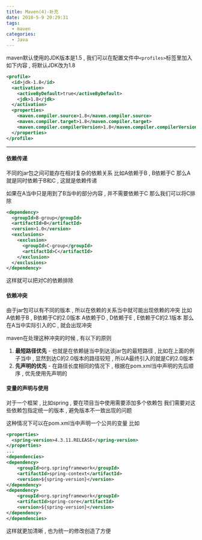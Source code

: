 ```yaml
---
title: Maven(4)-补充
date: 2018-5-9 20:29:31
tags: 
  - maven
categories: 
  - Java
---
```


maven默认使用的JDK版本是1.5 , 我们可以在配置文件中`<profiles>`标签里加入如下内容 , 将默认JDK改为1.8
<!-- more -->

```xml
<profile>
  <id>jdk-1.8</id>
  <activation>    
    <activeByDefault>true</activeByDefault>
    <jdk>1.8</jdk>
  </activation>
  <properties>
    <maven.compiler.source>1.8</maven.compiler.source>
    <maven.compiler.target>1.8</maven.compiler.target>
    <maven.compiler.compilerVersion>1.8</maven.compiler.compilerVersion>
  </properties>
</profile>
```

---
#### 依赖传递
不同的jar包之间可能存在相对复杂的依赖关系
比如A依赖于B , B依赖于C
那么A就是同时依赖于B和C , 这就是依赖传递

如果在A当中只是用到了B当中的部分内容 , 并不需要依赖于C
那么我们可以将C排除
```xml
<dependency>
  <groupId>B-group</groupId>
  <artifactId>B</artifactId>
  <version>1.0</version>
  <exclusions>
    <exclusion>
      <groupId>C-group</groupId>
      <artifactId>C</artifactId>
    </exclusion>
  </exclusions>
</dependency>
```
这样就可以把对C的依赖排除

#### 依赖冲突
由于jar包可以有不同的版本 , 所以在依赖的关系当中就可能出现依赖的冲突
比如A依赖于B , B依赖于C的2.0版本
A依赖于D , D依赖于E , E依赖于C的2.1版本
那么在A当中实际引入的C , 就会出现冲突

maven在处理这种冲突的时候 , 有以下的原则
1. **最短路径优先** - 也就是在依赖链当中到达该jar包的最短路径 , 比如在上面的例子当中 , 显然到达C的2.0版本的路径较短 , 所以A最终引入的就是C的2.0版本
2. **先声明的优先** - 在路径长度相同的情况下 , 根据在pom.xml当中声明的先后顺序 , 优先使用先声明的

#### 变量的声明与使用
对于一个框架 , 比如spring , 要在项目当中使用需要添加多个依赖包
我们需要对这些依赖包指定统一的版本 , 避免版本不一致出现的问题

这种情况下可以在pom.xml当中声明一个公共的变量
比如
```xml
<properties>
  <spring-version>4.3.11.RELEASE</spring-version>
</properties>
...
<dependencies>
<dependency>
    <groupId>org.springframework</groupId>
    <artifactId>spring-context</artifactId>
    <version>${spring-version}</version>
</dependency>
<dependency>
    <groupId>org.springframework</groupId>
    <artifactId>spring-core</artifactId>
    <version>${spring-version}</version>
</dependency>
</dependencies>
```
这样就更加清晰 , 也为统一的修改创造了方便
